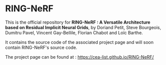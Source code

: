 # RING-NeRF
This is the official repository for **RING-NeRF : A Versatile Architecture based on Residual Implicit Neural Grids**, by  Doriand Petit, Steve Bourgeois, Dumitru Pavel, Vincent Gay-Bellile, Florian Chabot and Loïc Barthe. 

It contains the source code of the associated project page and will soon contain RING-NeRF's source code.

The project page can be found at : https://cea-list.github.io/RING-NeRF/

